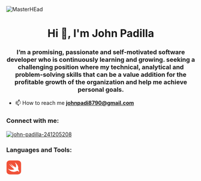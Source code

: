 ![MasterHEad](https://media-exp1.licdn.com/dms/image/C5616AQHrnsSrB6gt8w/profile-displaybackgroundimage-shrink_350_1400/0/1614356198379?e=1673481600&v=beta&t=mvVZGC5AVlZ1FkJWbNZxCCuQDHQMLPfU-QUxeQGlQCI)
<h1 align="center">Hi 👋, I'm John Padilla</h1>
<h3 align="center">I’m a promising, passionate and self-motivated software developer who is continuously learning and growing. seeking a challenging position where my technical, analytical and problem-solving skills that can be a value addition for the profitable growth of the organization and help me achieve personal goals.</h3>

- 📫 How to reach me **johnpadi8790@gmail.com**

<h3 align="left">Connect with me:</h3>
<p align="left">
<a href="[https://linkedin.com/in/john-padilla-241205208](https://www.linkedin.com/in/john-padilla-241205208/)" target="blank"><img align="center" src="https://raw.githubusercontent.com/rahuldkjain/github-profile-readme-generator/master/src/images/icons/Social/linked-in-alt.svg" alt="john-padilla-241205208" height="30" width="40" /></a>
</p>

<h3 align="left">Languages and Tools:</h3>
<p align="left"> <a href="https://developer.apple.com/swift/" target="_blank" rel="noreferrer"> <img src="https://raw.githubusercontent.com/devicons/devicon/master/icons/swift/swift-original.svg" alt="swift" width="40" height="40"/> </a> </p>
